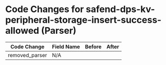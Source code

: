 # Code Changes for safend-dps-kv-peripheral-storage-insert-success-allowed (Parser)

| Code Change | Field Name | Before | After |
|-------------|------------|--------|-------|
| removed_parser | N/A |  |  |